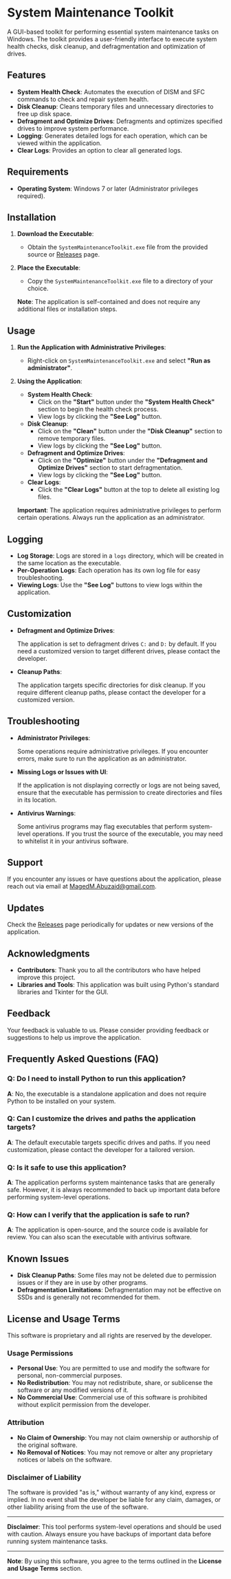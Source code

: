 
# System Maintenance Toolkit

A GUI-based toolkit for performing essential system maintenance tasks on Windows. The toolkit provides a user-friendly interface to execute system health checks, disk cleanup, and defragmentation and optimization of drives.

## Features

- **System Health Check**: Automates the execution of DISM and SFC commands to check and repair system health.
- **Disk Cleanup**: Cleans temporary files and unnecessary directories to free up disk space.
- **Defragment and Optimize Drives**: Defragments and optimizes specified drives to improve system performance.
- **Logging**: Generates detailed logs for each operation, which can be viewed within the application.
- **Clear Logs**: Provides an option to clear all generated logs.

## Requirements

- **Operating System**: Windows 7 or later (Administrator privileges required).

## Installation

1. **Download the Executable**:

   - Obtain the `SystemMaintenanceToolkit.exe` file from the provided source or [Releases](#) page.

2. **Place the Executable**:

   - Copy the `SystemMaintenanceToolkit.exe` file to a directory of your choice.

   **Note**: The application is self-contained and does not require any additional files or installation steps.

## Usage

1. **Run the Application with Administrative Privileges**:

   - Right-click on `SystemMaintenanceToolkit.exe` and select **"Run as administrator"**.

2. **Using the Application**:

   - **System Health Check**:
     - Click on the **"Start"** button under the **"System Health Check"** section to begin the health check process.
     - View logs by clicking the **"See Log"** button.
   - **Disk Cleanup**:
     - Click on the **"Clean"** button under the **"Disk Cleanup"** section to remove temporary files.
     - View logs by clicking the **"See Log"** button.
   - **Defragment and Optimize Drives**:
     - Click on the **"Optimize"** button under the **"Defragment and Optimize Drives"** section to start defragmentation.
     - View logs by clicking the **"See Log"** button.
   - **Clear Logs**:
     - Click the **"Clear Logs"** button at the top to delete all existing log files.

   **Important**: The application requires administrative privileges to perform certain operations. Always run the application as an administrator.

## Logging

- **Log Storage**: Logs are stored in a `logs` directory, which will be created in the same location as the executable.
- **Per-Operation Logs**: Each operation has its own log file for easy troubleshooting.
- **Viewing Logs**: Use the **"See Log"** buttons to view logs within the application.

## Customization

- **Defragment and Optimize Drives**:

  The application is set to defragment drives `C:` and `D:` by default. If you need a customized version to target different drives, please contact the developer.

- **Cleanup Paths**:

  The application targets specific directories for disk cleanup. If you require different cleanup paths, please contact the developer for a customized version.

## Troubleshooting

- **Administrator Privileges**:

  Some operations require administrative privileges. If you encounter errors, make sure to run the application as an administrator.

- **Missing Logs or Issues with UI**:

  If the application is not displaying correctly or logs are not being saved, ensure that the executable has permission to create directories and files in its location.

- **Antivirus Warnings**:

  Some antivirus programs may flag executables that perform system-level operations. If you trust the source of the executable, you may need to whitelist it in your antivirus software.

## Support

If you encounter any issues or have questions about the application, please reach out via email at [MagedM.Abuzaid@gmail.com](mailto:MagedM.Abuzaid@gmail.com).

## Updates

Check the [Releases](#) page periodically for updates or new versions of the application.

## Acknowledgments

- **Contributors**: Thank you to all the contributors who have helped improve this project.
- **Libraries and Tools**: This application was built using Python's standard libraries and Tkinter for the GUI.

## Feedback

Your feedback is valuable to us. Please consider providing feedback or suggestions to help us improve the application.

## Frequently Asked Questions (FAQ)

### Q: Do I need to install Python to run this application?

**A**: No, the executable is a standalone application and does not require Python to be installed on your system.

### Q: Can I customize the drives and paths the application targets?

**A**: The default executable targets specific drives and paths. If you need customization, please contact the developer for a tailored version.

### Q: Is it safe to use this application?

**A**: The application performs system maintenance tasks that are generally safe. However, it is always recommended to back up important data before performing system-level operations.

### Q: How can I verify that the application is safe to run?

**A**: The application is open-source, and the source code is available for review. You can also scan the executable with antivirus software.

## Known Issues

- **Disk Cleanup Paths**: Some files may not be deleted due to permission issues or if they are in use by other programs.
- **Defragmentation Limitations**: Defragmentation may not be effective on SSDs and is generally not recommended for them.

## License and Usage Terms

This software is proprietary and all rights are reserved by the developer.

### **Usage Permissions**

- **Personal Use**: You are permitted to use and modify the software for personal, non-commercial purposes.
- **No Redistribution**: You may not redistribute, share, or sublicense the software or any modified versions of it.
- **No Commercial Use**: Commercial use of this software is prohibited without explicit permission from the developer.

### **Attribution**

- **No Claim of Ownership**: You may not claim ownership or authorship of the original software.
- **No Removal of Notices**: You may not remove or alter any proprietary notices or labels on the software.

### **Disclaimer of Liability**

The software is provided "as is," without warranty of any kind, express or implied. In no event shall the developer be liable for any claim, damages, or other liability arising from the use of the software.

---

**Disclaimer**: This tool performs system-level operations and should be used with caution. Always ensure you have backups of important data before running system maintenance tasks.

---

**Note**: By using this software, you agree to the terms outlined in the **License and Usage Terms** section.

